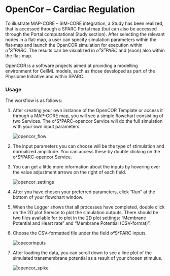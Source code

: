 # OpenCor – Cardiac Regulation

To illustrate MAP-CORE – SIM-CORE integration, a Study has been realized, that is accessed through a SPARC Portal map (but can also be accessed through the Portal computational Study section). After selecting the relevant nodes in a flat-map, a user can specify simulation parameters within the flat-map and launch the OpenCOR simulation for execution within *o²S²PARC*. The results can be visualized in *o²S²PARC* and (soon) also within the flat-map.

OpenCOR is a software projects aimed at providing a modelling environment for CellML models, such as those developed as part of the Physiome Initiative and within SPARC.

### Usage
The workflow is as follows:

1. After creating your own instance of the OpenCOR Template or access it through a MAP-CORE map, you will see a simple flowchart consisting of two Services. The o²S²PARC-opencor Service will do the full simulation with your own input parameters.

    ![opencor_flow](https://user-images.githubusercontent.com/32800795/61585149-741ae400-ab55-11e9-8a40-605192454acf.JPG ':size=600%')

2. The input parameters you can choose will be the type of stimulation and normalized amplitude. You can access these by double clicking on the o²S²PARC-opencor Service.

3. You can get a little more information about the inputs by hovering over the value adjustment arrows on the right of each field.

    ![opencor_settings](https://user-images.githubusercontent.com/32800795/61585148-741ae400-ab55-11e9-8c51-6512bd65e6c9.JPG ':size=600%')

4. After you have chosen your preferred parameters, click “Run” at the bottom of your flowchart window.

5. When the Logger shows that all processes have completed, double click on the 2D plot Service to plot the simulation outputs.
   There should be two files available for to plot in the 2D plot settings:
“Membrane Potential and Heart rate” and “Membrane Potential (CSV-format)”.

7. Choose the CSV-formatted file under the field o²S²PARC inputs.

    ![opecorinputs](https://user-images.githubusercontent.com/32800795/61640302-5d7fa480-ac9d-11e9-9ca0-2fd79d9cacea.JPG)

8. After loading the data, you can scroll down to see a line plot of the simulated transmembrane potential as a result of your chosen stimulus.

    ![opencor_spike](https://user-images.githubusercontent.com/32800795/61585147-741ae400-ab55-11e9-854d-7f690f9f7982.JPG)

